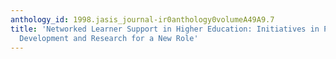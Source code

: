 ```yaml
---
anthology_id: 1998.jasis_journal-ir0anthology0volumeA49A9.7
title: 'Networked Learner Support in Higher Education: Initiatives in Professional
  Development and Research for a New Role'
---
```


